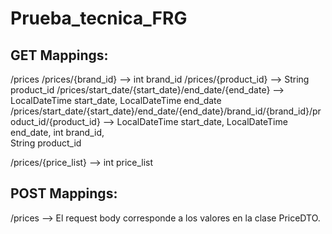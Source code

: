# Prueba_tecnica_FRG

## GET Mappings:
/prices
/prices/{brand_id} --> int brand_id
/prices/{product_id} --> String product_id
/prices/start_date/{start_date}/end_date/{end_date} --> LocalDateTime start_date, LocalDateTime end_date
/prices/start_date/{start_date}/end_date/{end_date}/brand_id/{brand_id}/product_id/{product_id} --> LocalDateTime start_date, LocalDateTime end_date, int brand_id,       
                                                                                                    String product_id

/prices/{price_list} --> int price_list

## POST Mappings:
/prices --> El request body corresponde a los valores en la clase PriceDTO.
